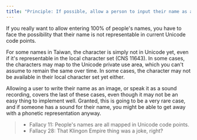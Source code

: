 ```yaml
---
title: "Principle: If possible, allow a person to input their name as an image and/or sound"
---
```


If you really want to allow entering 100% of people's names, you have to face
the possibility that their name is not representable in current Unicode code points.

For some names in Taiwan, the character is simply not in Unicode yet, even if it's
representable in the local character set (CNS 11643). In some cases, the characters
may map to the Unicode private use area, which you can't assume to remain the same over time.
In some cases, the character may not be available in their local character set yet either.

Allowing a user to write their name as an image, or speak it as a sound recording,
covers the last of these cases, even though it may not be an easy thing to implement well.
Granted, this is going to be a very rare case, and if someone has a sound for their name,
you might be able to get away with a phonetic representation anyway.

> - Fallacy 11: People's names are all mapped in Unicode code points.
> - Fallacy 28: That Klingon Empire thing was a joke, right?

